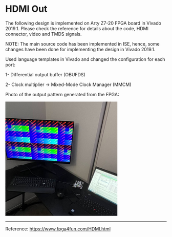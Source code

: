 # HDMI Out

The following design is implemented on Arty Z7-20 FPGA board in Vivado 2019.1. Please check the reference for details about the code, HDMI connector, video and TMDS signals.

NOTE:
The main source code has been implemented in ISE, hence, some changes have been done for implementing the design in Vivado 2019.1.

Used language templates in Vivado and changed the configuration for each port:

1- Differential output buffer (OBUFDS)

2- Clock multiplier -> Mixed-Mode Clock Manager (MMCM)

Photo of the output pattern generated from the FPGA:

<img src="hdmi_out.jpg" width=350>

----------------------------------
Reference:
https://www.fpga4fun.com/HDMI.html
